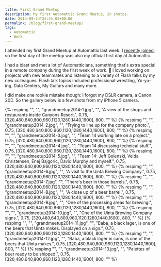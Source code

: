```yaml
---
title: First Grand Meetup
description: My first Automattic Grand Meetup, in photos.
date: 2014-09-24T23:45:03+00:00
permalink: /blog/first-grand-meetup/
tags:
  - Automattic
  - Work
---
```


I attended my first Grand Meetup at Automattic last week. I [recently joined](/blog/joining-automattic/), so the first day of the meetup was also my official first day at Automattic.

I had a blast and met a lot of Automatticians, something that's extra special in a remote company during the first week of work. 🙂 I loved working on projects with new teammates and listening to a variety of Flash talks by my new colleagues. Flash talk topics included professional wrestling, Yo-yo-ing, Data Centers, My Guitars and many more.

I did make one rookie mistake though: I forgot my DSLR camera, a Canon 20D. So the gallery below is a few shots from my iPhone 5 camera.

<div class="reel" role="region" aria-label="First Grand Meetup image gallery" tabindex="0">
  {% respimg "", "", "grandmeetup2014-1.jpg", "", "A view of the shops and restaurants inside Canyons Resort.", 0.75, [320,480,640,800,960,1120,1280,1440,1600], 800, "" %}
  {% respimg "", "", "grandmeetup2014-2.jpg", "", "Trying to line up for the company photo.", 0.75, [320,480,640,800,960,1120,1280,1440,1600], 800, "" %}
  {% respimg "", "", "grandmeetup2014-3.jpg", "", "Team 14 working late on a project.", 0.75, [320,480,640,800,960,1120,1280,1440,1600], 800, "" %}
  {% respimg "", "", "grandmeetup2014-4.jpg", "", "Team 14 discussing technical stuff.", 0.75, [320,480,640,800,960,1120,1280,1440,1600], 800, "" %}
  {% respimg "", "", "grandmeetup2014-5.jpg", "", "Team 14: Jeff Golenski, Velda Christensen, Enej Bajgoric, David Murphy and myself.", 0.75, [320,480,640,800,960,1120,1280,1440,1600], 800, "" %}
  {% respimg "", "", "grandmeetup2014-6.jpg", "", "A visit to the Uinta Brewing Company.", 0.75, [320,480,640,800,960,1120,1280,1440,1600], 800, "" %}
  {% respimg "", "", "grandmeetup2014-7.jpg", "", "There's beer in those barrels.", 0.75, [320,480,640,800,960,1120,1280,1440,1600], 800, "" %}
  {% respimg "", "", "grandmeetup2014-8.jpg", "", "A close up of a beer barrel.", 0.75, [320,480,640,800,960,1120,1280,1440,1600], 800, "" %}
  {% respimg "", "", "grandmeetup2014-9.jpg", "", "One of the processing areas for brewing.", 0.75, [320,480,640,800,960,1120,1280,1440,1600], 800, "" %}
  {% respimg "", "", "grandmeetup2014-10.jpg", "", "One of the Uinta Brewing Company signs.", 0.75, [320,480,640,800,960,1120,1280,1440,1600], 800, "" %}
  {% respimg "", "", "grandmeetup2014-11.jpg", "", "Baba, a black lager, is one of the beers that Uinta makes. Displayed on a sign.", 0.75, [320,480,640,800,960,1120,1280,1440,1600], 800, "" %}
  {% respimg "", "", "grandmeetup2014-12.jpg", "", "Baba, a black lager in cans, is one of the beers that Uinta makes.", 0.75, [320,480,640,800,960,1120,1280,1440,1600], 800, "" %}
  {% respimg "", "", "grandmeetup2014-13.jpg", "", "Palettes of beer ready to be shipped.", 0.75, [320,480,640,800,960,1120,1280,1440,1600], 800, "" %}
</div>
